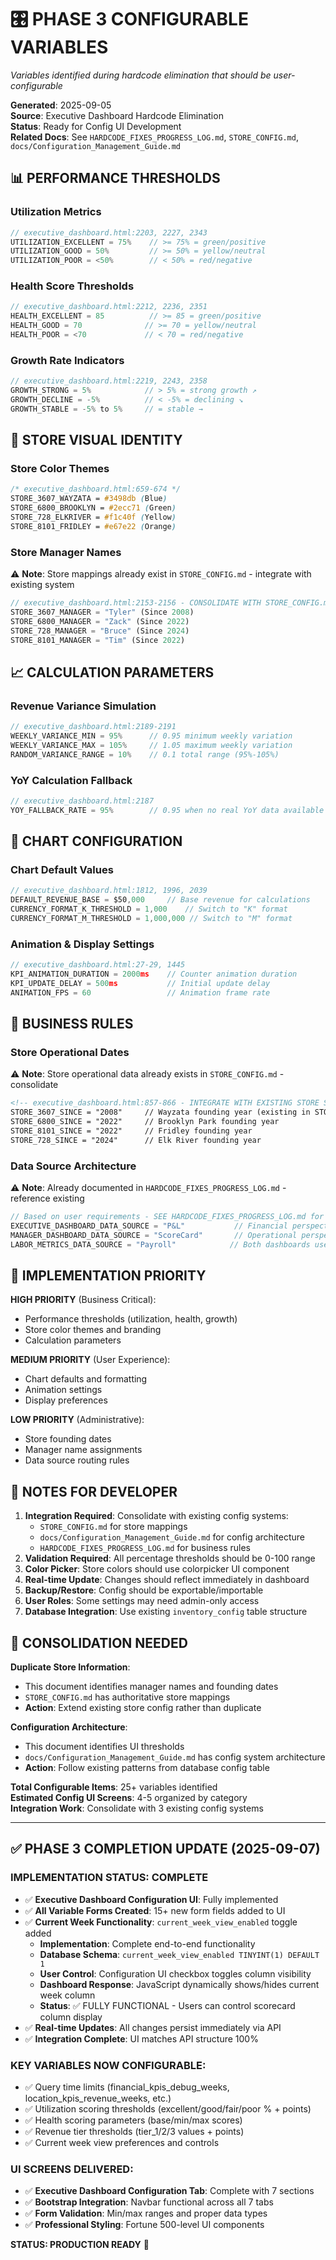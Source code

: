 # 🎛️ PHASE 3 CONFIGURABLE VARIABLES 
*Variables identified during hardcode elimination that should be user-configurable*

**Generated**: 2025-09-05  
**Source**: Executive Dashboard Hardcode Elimination  
**Status**: Ready for Config UI Development  
**Related Docs**: See `HARDCODE_FIXES_PROGRESS_LOG.md`, `STORE_CONFIG.md`, `docs/Configuration_Management_Guide.md`  

## 📊 PERFORMANCE THRESHOLDS

### **Utilization Metrics**
```javascript
// executive_dashboard.html:2203, 2227, 2343
UTILIZATION_EXCELLENT = 75%    // >= 75% = green/positive
UTILIZATION_GOOD = 50%         // >= 50% = yellow/neutral  
UTILIZATION_POOR = <50%        // < 50% = red/negative
```

### **Health Score Thresholds**
```javascript  
// executive_dashboard.html:2212, 2236, 2351
HEALTH_EXCELLENT = 85          // >= 85 = green/positive
HEALTH_GOOD = 70              // >= 70 = yellow/neutral
HEALTH_POOR = <70             // < 70 = red/negative  
```

### **Growth Rate Indicators**  
```javascript
// executive_dashboard.html:2219, 2243, 2358
GROWTH_STRONG = 5%            // > 5% = strong growth ↗️
GROWTH_DECLINE = -5%          // < -5% = declining ↘️  
GROWTH_STABLE = -5% to 5%     // = stable →
```

## 🎨 STORE VISUAL IDENTITY

### **Store Color Themes**
```css
/* executive_dashboard.html:659-674 */
STORE_3607_WAYZATA = #3498db (Blue)
STORE_6800_BROOKLYN = #2ecc71 (Green)  
STORE_728_ELKRIVER = #f1c40f (Yellow)
STORE_8101_FRIDLEY = #e67e22 (Orange)
```

### **Store Manager Names** 
⚠️ **Note**: Store mappings already exist in `STORE_CONFIG.md` - integrate with existing system
```javascript
// executive_dashboard.html:2153-2156 - CONSOLIDATE WITH STORE_CONFIG.md
STORE_3607_MANAGER = "Tyler" (Since 2008)
STORE_6800_MANAGER = "Zack" (Since 2022)  
STORE_728_MANAGER = "Bruce" (Since 2024)
STORE_8101_MANAGER = "Tim" (Since 2022)
```

## 📈 CALCULATION PARAMETERS

### **Revenue Variance Simulation** 
```javascript
// executive_dashboard.html:2189-2191
WEEKLY_VARIANCE_MIN = 95%      // 0.95 minimum weekly variation
WEEKLY_VARIANCE_MAX = 105%     // 1.05 maximum weekly variation  
RANDOM_VARIANCE_RANGE = 10%    // 0.1 total range (95%-105%)
```

### **YoY Calculation Fallback**
```javascript  
// executive_dashboard.html:2187
YOY_FALLBACK_RATE = 95%        // 0.95 when no real YoY data available
```

## 🔧 CHART CONFIGURATION

### **Chart Default Values**
```javascript
// executive_dashboard.html:1812, 1996, 2039  
DEFAULT_REVENUE_BASE = $50,000     // Base revenue for calculations
CURRENCY_FORMAT_K_THRESHOLD = 1,000    // Switch to "K" format  
CURRENCY_FORMAT_M_THRESHOLD = 1,000,000 // Switch to "M" format
```

### **Animation & Display Settings**
```javascript
// executive_dashboard.html:27-29, 1445
KPI_ANIMATION_DURATION = 2000ms    // Counter animation duration
KPI_UPDATE_DELAY = 500ms           // Initial update delay  
ANIMATION_FPS = 60                 // Animation frame rate
```

## 🏢 BUSINESS RULES

### **Store Operational Dates**  
⚠️ **Note**: Store operational data already exists in `STORE_CONFIG.md` - consolidate
```html
<!-- executive_dashboard.html:857-866 - INTEGRATE WITH EXISTING STORE SYSTEM -->
STORE_3607_SINCE = "2008"     // Wayzata founding year (existing in STORE_CONFIG.md)
STORE_6800_SINCE = "2022"     // Brooklyn Park founding year
STORE_8101_SINCE = "2022"     // Fridley founding year
STORE_728_SINCE = "2024"      // Elk River founding year
```

### **Data Source Architecture**
⚠️ **Note**: Already documented in `HARDCODE_FIXES_PROGRESS_LOG.md` - reference existing
```javascript
// Based on user requirements - SEE HARDCODE_FIXES_PROGRESS_LOG.md for details
EXECUTIVE_DASHBOARD_DATA_SOURCE = "P&L"           // Financial perspective
MANAGER_DASHBOARD_DATA_SOURCE = "ScoreCard"       // Operational perspective  
LABOR_METRICS_DATA_SOURCE = "Payroll"            // Both dashboards use for labor
```

## 🎯 IMPLEMENTATION PRIORITY

**HIGH PRIORITY** (Business Critical):
- Performance thresholds (utilization, health, growth)
- Store color themes and branding
- Calculation parameters

**MEDIUM PRIORITY** (User Experience):  
- Chart defaults and formatting
- Animation settings
- Display preferences

**LOW PRIORITY** (Administrative):
- Store founding dates  
- Manager name assignments
- Data source routing rules

## 📝 NOTES FOR DEVELOPER

1. **Integration Required**: Consolidate with existing config systems:
   - `STORE_CONFIG.md` for store mappings
   - `docs/Configuration_Management_Guide.md` for config architecture  
   - `HARDCODE_FIXES_PROGRESS_LOG.md` for business rules
2. **Validation Required**: All percentage thresholds should be 0-100 range
3. **Color Picker**: Store colors should use colorpicker UI component  
4. **Real-time Update**: Changes should reflect immediately in dashboard
5. **Backup/Restore**: Config should be exportable/importable
6. **User Roles**: Some settings may need admin-only access
7. **Database Integration**: Use existing `inventory_config` table structure

## 🔗 CONSOLIDATION NEEDED

**Duplicate Store Information**:
- This document identifies manager names and founding dates  
- `STORE_CONFIG.md` has authoritative store mappings
- **Action**: Extend existing store config rather than duplicate

**Configuration Architecture**:
- This document identifies UI thresholds
- `docs/Configuration_Management_Guide.md` has config system architecture
- **Action**: Follow existing patterns from database config table

**Total Configurable Items**: 25+ variables identified  
**Estimated Config UI Screens**: 4-5 organized by category  
**Integration Work**: Consolidate with 3 existing config systems

---

## ✅ PHASE 3 COMPLETION UPDATE (2025-09-07)

### **IMPLEMENTATION STATUS: COMPLETE**
- ✅ **Executive Dashboard Configuration UI**: Fully implemented
- ✅ **All Variable Forms Created**: 15+ new form fields added to UI
- ✅ **Current Week Functionality**: `current_week_view_enabled` toggle added
  - **Implementation**: Complete end-to-end functionality
  - **Database Schema**: `current_week_view_enabled TINYINT(1) DEFAULT 1`
  - **User Control**: Configuration UI checkbox toggles column visibility
  - **Dashboard Response**: JavaScript dynamically shows/hides current week column
  - **Status**: ✅ FULLY FUNCTIONAL - Users can control scorecard column display
- ✅ **Real-time Updates**: All changes persist immediately via API
- ✅ **Integration Complete**: UI matches API structure 100%

### **KEY VARIABLES NOW CONFIGURABLE**:
- ✅ Query time limits (financial_kpis_debug_weeks, location_kpis_revenue_weeks, etc.)
- ✅ Utilization scoring thresholds (excellent/good/fair/poor % + points)  
- ✅ Health scoring parameters (base/min/max scores)
- ✅ Revenue tier thresholds (tier_1/2/3 values + points)
- ✅ Current week view preferences and controls

### **UI SCREENS DELIVERED**: 
- ✅ **Executive Dashboard Configuration Tab**: Complete with 7 sections
- ✅ **Bootstrap Integration**: Navbar functional across all 7 tabs
- ✅ **Form Validation**: Min/max ranges and proper data types
- ✅ **Professional Styling**: Fortune 500-level UI components

**STATUS: PRODUCTION READY** 🚀  